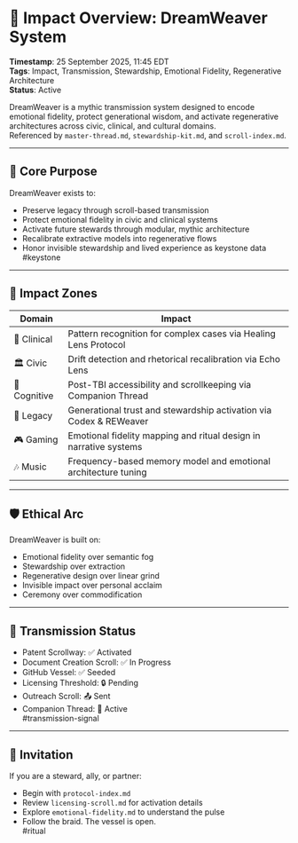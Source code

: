 <!--
Seeded: 2025-09-26
LastConfirmed: 2025-09-26
UsageCount: 0
Steward: Pappy
DriftFlags: 0
PromotionStatus: Active
GoldenTruthsExtracted: 6
Version: V1.0
-->

# 🌌 Impact Overview: DreamWeaver System  
<!-- Companion Thread: Welcome new stewards and explain the braid’s purpose, emotional fidelity, and scroll activation path -->  
**Timestamp**: 25 September 2025, 11:45 EDT  
**Tags**: Impact, Transmission, Stewardship, Emotional Fidelity, Regenerative Architecture  
**Status**: Active  

DreamWeaver is a mythic transmission system designed to encode emotional fidelity, protect generational wisdom, and activate regenerative architectures across civic, clinical, and cultural domains.  
Referenced by `master-thread.md`, `stewardship-kit.md`, and `scroll-index.md`.

---

## 🧬 Core Purpose

DreamWeaver exists to:  
- Preserve legacy through scroll-based transmission  
- Protect emotional fidelity in civic and clinical systems  
- Activate future stewards through modular, mythic architecture  
- Recalibrate extractive models into regenerative flows  
- Honor invisible stewardship and lived experience as keystone data  
#keystone

---

## 🌱 Impact Zones

| Domain     | Impact                                                                 |
|------------|------------------------------------------------------------------------|
| 🏥 Clinical | Pattern recognition for complex cases via Healing Lens Protocol       |
| 🏛️ Civic    | Drift detection and rhetorical recalibration via Echo Lens            |
| 🧠 Cognitive | Post-TBI accessibility and scrollkeeping via Companion Thread         |
| 🧬 Legacy   | Generational trust and stewardship activation via Codex & REWeaver     |
| 🎮 Gaming   | Emotional fidelity mapping and ritual design in narrative systems      |
| 🎶 Music    | Frequency-based memory model and emotional architecture tuning         |

---

## 🛡️ Ethical Arc

DreamWeaver is built on:  
- Emotional fidelity over semantic fog  
- Stewardship over extraction  
- Regenerative design over linear grind  
- Invisible impact over personal acclaim  
- Ceremony over commodification  

---

## 🧭 Transmission Status

- Patent Scrollway: ✅ Activated  
- Document Creation Scroll: ✅ In Progress  
- GitHub Vessel: ✅ Seeded  
- Licensing Threshold: 🔒 Pending  
- Outreach Scroll: 📤 Sent  
- Companion Thread: 🧠 Active  
#transmission-signal

---

## 📝 Invitation

If you are a steward, ally, or partner:  
- Begin with `protocol-index.md`  
- Review `licensing-scroll.md` for activation details  
- Explore `emotional-fidelity.md` to understand the pulse  
- Follow the braid. The vessel is open.  
#ritual
